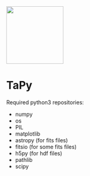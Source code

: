 <img src="https://github.com/nGImagic/TaPy/blob/master/pics/TaPy_logo.png"  width="150" height="150" />

# TaPy

Required python3 repositories:
- numpy
- os
- PIL
- matplotlib
- astropy (for fits files)
- fitsio (for some fits files)
- h5py (for hdf files)
- pathlib
- scipy
